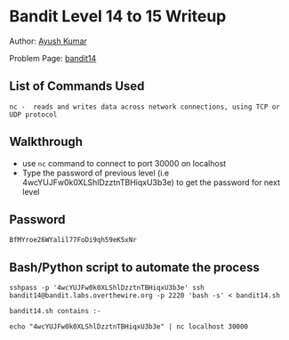 # Bandit Level 14 to 15 Writeup

Author: [Ayush Kumar](https://github.com/Thisisakr47) 

Problem Page: [bandit14](https://overthewire.org/wargames/bandit/bandit15) 

## List of Commands Used
```
nc -  reads and writes data across network connections, using TCP or UDP protocol

```

## Walkthrough
- use `nc` command to connect to port 30000 on localhost
- Type the password of previous level (i.e 4wcYUJFw0k0XLShlDzztnTBHiqxU3b3e) to get the password for next level

## Password
`BfMYroe26WYalil77FoDi9qh59eK5xNr`

## Bash/Python script to automate the process
```
sshpass -p '4wcYUJFw0k0XLShlDzztnTBHiqxU3b3e' ssh bandit14@bandit.labs.overthewire.org -p 2220 'bash -s' < bandit14.sh 

bandit14.sh contains :-

echo "4wcYUJFw0k0XLShlDzztnTBHiqxU3b3e" | nc localhost 30000

```
